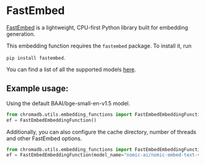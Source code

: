 ---
---

# FastEmbed

[FastEmbed](https://qdrant.github.io/fastembed/) is a lightweight, CPU-first Python library built for embedding generation.

This embedding function requires the `fastembed` package. To install it, run

```pip install fastembed```.

You can find a list of all the supported models [here](https://qdrant.github.io/fastembed/examples/Supported_Models/).

## Example usage:

Using the default BAAI/bge-small-en-v1.5 model.

```python
from chromadb.utils.embedding_functions import FastEmbedEmbeddingFunction
ef = FastEmbedEmbeddingFunction()
```

Additionally, you can also configure the cache directory, number of threads and other FastEmbed options.

```python
from chromadb.utils.embedding_functions import FastEmbedEmbeddingFunction
ef = FastEmbedEmbeddingFunction(model_name="nomic-ai/nomic-embed-text-v1.5", cache_dir="models_cache", threads=5)
```

